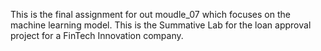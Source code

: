 This is the final assignment for out moudle_07 which focuses on the machine learning model. This is the Summative Lab for the loan approval project for a FinTech Innovation company.
